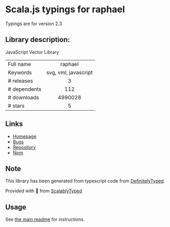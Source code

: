 
# Scala.js typings for raphael

Typings are for version 2.3

## Library description:
JavaScript Vector Library

|                    |                 |
| ------------------ | :-------------: |
| Full name          | raphael |
| Keywords           | svg, vml, javascript |
| # releases         | 3 |
| # dependents       | 112 |
| # downloads        | 4990028 |
| # stars            | 5 |

## Links
- [Homepage](http://dmitrybaranovskiy.github.io/raphael/)
- [Bugs](https://github.com/DmitryBaranovskiy/raphael/issues)
- [Repository](https://github.com/DmitryBaranovskiy/raphael)
- [Npm](https://www.npmjs.com/package/raphael)
    


## Note
This library has been generated from typescript code from [DefinitelyTyped](https://definitelytyped.org).

Provided with :purple_heart: from [ScalablyTyped](https://github.com/oyvindberg/ScalablyTyped)

## Usage
See [the main readme](../../readme.md) for instructions.


